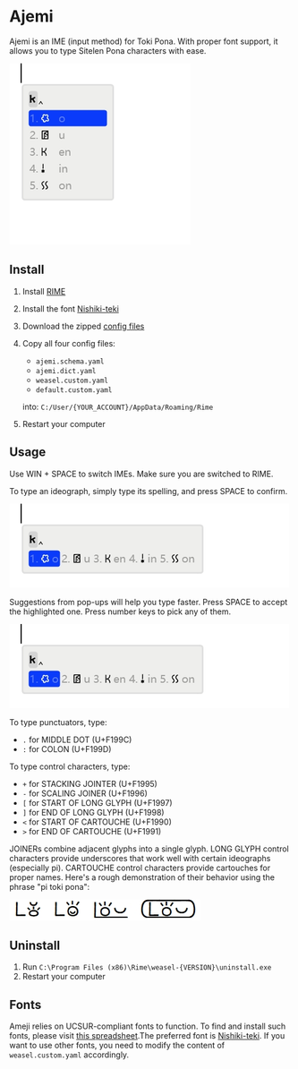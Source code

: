 # Ajemi

Ajemi is an IME (input method) for Toki Pona. With proper font support, it allows you to type Sitelen Pona characters with ease. 

![](./doc/preview.gif)

## Install

1. Install [RIME](https://rime.im/)
2. Install the font [Nishiki-teki](https://umihotaru.work/nishiki-teki.zip)
3. Download the zipped [config files](https://codeload.github.com/dec32/Ajemi/zip/refs/heads/master)
4. Copy all four config files:

    - `ajemi.schema.yaml`
    - `ajemi.dict.yaml`
    - `weasel.custom.yaml`
    - `default.custom.yaml`

   into: `C:/User/{YOUR_ACCOUNT}/AppData/Roaming/Rime`

5. Restart your computer

## Usage

Use WIN + SPACE to switch IMEs. Make sure you are switched to RIME.

To type an ideograph, simply type its spelling, and press SPACE to confirm. 

![](./doc/kijetesantakalu.gif)

Suggestions from pop-ups will help you type faster. Press SPACE to accept the highlighted one. Press number keys to pick any of them.

![](./doc/kije.gif)

To type punctuators, type: 

- `.` for MIDDLE DOT (U+F199C)
- `:` for COLON (U+F199D)

To type control characters, type:

- `+` for STACKING JOINTER (U+F1995)
- `-` for SCALING JOINER (U+F1996)
- `[` for START OF LONG GLYPH (U+F1997)
- `]` for END OF LONG GLYPH (U+F1998)
- `<` for START OF CARTOUCHE (U+F1990)
- `>` for END OF CARTOUCHE (U+F1991)


JOINERs combine adjacent glyphs into a single glyph. LONG GLYPH control characters provide underscores that work well with certain ideographs (especially pi). CARTOUCHE control characters provide cartouches for proper names. Here's a rough demonstration of their behavior using the phrase "pi toki pona":

![](./doc/control.png)

## Uninstall

1. Run `C:\Program Files (x86)\Rime\weasel-{VERSION}\uninstall.exe`
2. Restart your computer

## Fonts

Ameji relies on UCSUR-compliant fonts to function. To find and install such fonts, please visit [this spreadsheet](https://docs.google.com/spreadsheets/d/1xwgTAxwgn4ZAc4DBnHte0cqta1aaxe112Wh1rv9w5Yk/htmlview?gid=1195574771).The preferred font is [Nishiki-teki](https://umihotaru.work/). If you want to use other fonts, you need to modify the content of `weasel.custom.yaml` accordingly.